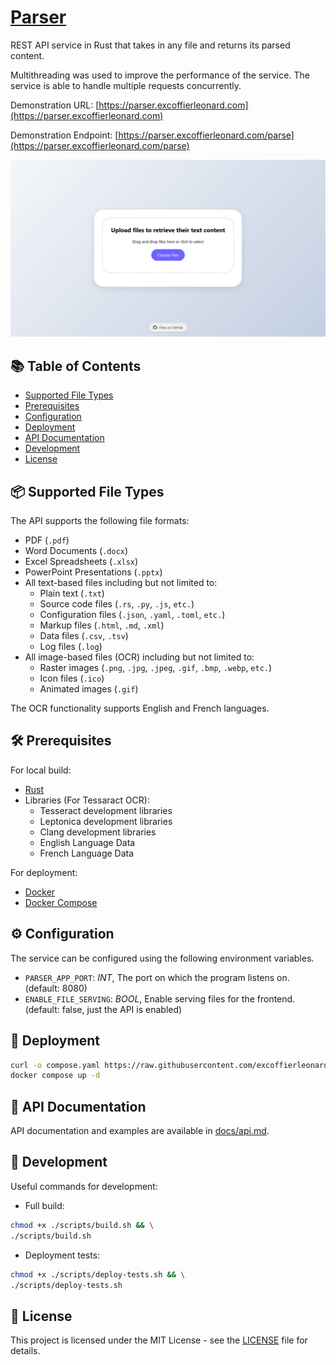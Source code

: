 # [Parser](https://parser.excoffierleonard.com)

REST API service in Rust that takes in any file and returns its parsed content.

Multithreading was used to improve the performance of the service. The service is able to handle multiple requests concurrently.

Demonstration URL: [https://parser.excoffierleonard.com](https://parser.excoffierleonard.com)

Demonstration Endpoint: [https://parser.excoffierleonard.com/parse](https://parser.excoffierleonard.com/parse)

![Website Preview](website_preview.png)

## 📚 Table of Contents

- [Supported File Types](#-supported-file-types)
- [Prerequisites](#-prerequisites)
- [Configuration](#-configuration)
- [Deployment](#-deployment)
- [API Documentation](#-api-documentation)
- [Development](#-development)
- [License](#-license)

## 📦 Supported File Types

The API supports the following file formats:

- PDF (`.pdf`)
- Word Documents (`.docx`)
- Excel Spreadsheets (`.xlsx`)
- PowerPoint Presentations (`.pptx`)
- All text-based files including but not limited to:
  - Plain text (`.txt`)
  - Source code files (`.rs`, `.py`, `.js`, `etc.`)
  - Configuration files (`.json`, `.yaml`, `.toml`, `etc.`)
  - Markup files (`.html`, `.md`, `.xml`)
  - Data files (`.csv`, `.tsv`)
  - Log files (`.log`)
- All image-based files (OCR) including but not limited to:
  - Raster images (`.png`, `.jpg`, `.jpeg`, `.gif`, `.bmp`, `.webp`, `etc.`)
  - Icon files (`.ico`)
  - Animated images (`.gif`)

The OCR functionality supports English and French languages.

## 🛠 Prerequisites

For local build:

- [Rust](https://www.rust-lang.org/learn/get-started)
- Libraries (For Tessaract OCR):
  - Tesseract development libraries
  - Leptonica development libraries
  - Clang development libraries
  - English Language Data
  - French Language Data

For deployment:

- [Docker](https://docs.docker.com/get-docker/)
- [Docker Compose](https://docs.docker.com/compose/install/)

## ⚙ Configuration

The service can be configured using the following environment variables.

- `PARSER_APP_PORT`: _INT_, The port on which the program listens on. (default: 8080)
- `ENABLE_FILE_SERVING`: _BOOL_, Enable serving files for the frontend. (default: false, just the API is enabled)

## 🚀 Deployment

```bash
curl -o compose.yaml https://raw.githubusercontent.com/excoffierleonard/parser/refs/heads/main/compose.yaml && \
docker compose up -d
```

## 📖 API Documentation

API documentation and examples are available in [docs/api.md](docs/api.md).

## 🧪 Development

Useful commands for development:

- Full build:

```bash
chmod +x ./scripts/build.sh && \
./scripts/build.sh
```

- Deployment tests:

```bash
chmod +x ./scripts/deploy-tests.sh && \
./scripts/deploy-tests.sh
```

## 📜 License

This project is licensed under the MIT License - see the [LICENSE](LICENSE) file for details.
